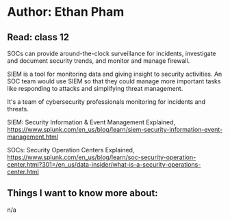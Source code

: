 # Author: Ethan Pham
## Read: class 12

SOCs can provide around-the-clock surveillance for incidents, investigate and document security trends, and monitor and manage firewall. 

SIEM is a tool for monitoring data and giving insight to security activities. An SOC team would use SIEM so that they could manage more important tasks like responding to attacks and simplifying threat management. 

It's a team of cybersecurity professionals monitoring for incidents and threats. 


SIEM: Security Information & Event Management Explained, https://www.splunk.com/en_us/blog/learn/siem-security-information-event-management.html

SOCs: Security Operation Centers Explained, https://www.splunk.com/en_us/blog/learn/soc-security-operation-center.html?301=/en_us/data-insider/what-is-a-security-operations-center.html


## Things I want to know more about:
n/a
